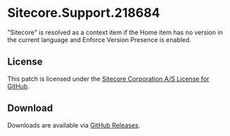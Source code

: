 # Sitecore.Support.218684
&quot;Sitecore&quot; is resolved as a context item if the Home item has no version in the current language and Enforce Version Presence is enabled.

## License  
This patch is licensed under the [Sitecore Corporation A/S License for GitHub](https://github.com/sitecoresupport/Sitecore.Support.218684/blob/master/LICENSE).  

## Download  
Downloads are available via [GitHub Releases](https://github.com/sitecoresupport/Sitecore.Support.218684/releases).  
